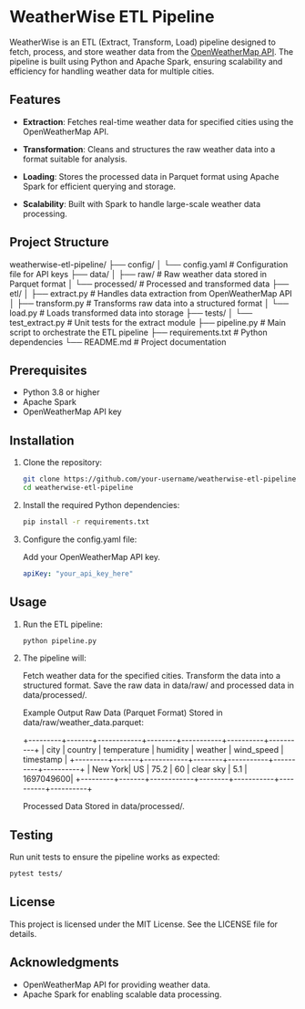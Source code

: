 # WeatherWise ETL Pipeline

WeatherWise is an ETL (Extract, Transform, Load) pipeline designed to fetch, process, and store weather data from the [OpenWeatherMap API](https://openweathermap.org/api). The pipeline is built using Python and Apache Spark, ensuring scalability and efficiency for handling weather data for multiple cities.

## Features

- **Extraction**: 
  Fetches real-time weather data for specified cities using the OpenWeatherMap API.

- **Transformation**: 
  Cleans and structures the raw weather data into a format suitable for analysis.

- **Loading**: 
  Stores the processed data in Parquet format using Apache Spark for efficient querying and storage.

- **Scalability**: 
  Built with Spark to handle large-scale weather data processing.

## Project Structure

weatherwise-etl-pipeline/ 
├── config/ 
│   └── config.yaml # Configuration file for API keys 
├── data/ 
│   ├── raw/ # Raw weather data stored in Parquet format 
│   └── processed/ # Processed and transformed data 
├── etl/ 
│   ├── extract.py # Handles data extraction from OpenWeatherMap API 
│   ├── transform.py # Transforms raw data into a structured format 
│   └── load.py # Loads transformed data into storage 
├── tests/ 
│   └── test_extract.py # Unit tests for the extract module 
├── pipeline.py # Main script to orchestrate the ETL pipeline 
├── requirements.txt # Python dependencies 
└── README.md # Project documentation


## Prerequisites

- Python 3.8 or higher
- Apache Spark
- OpenWeatherMap API key

## Installation

1. Clone the repository:
   ```bash
   git clone https://github.com/your-username/weatherwise-etl-pipeline.git
   cd weatherwise-etl-pipeline
   ```

2. Install the required Python dependencies:
   ```bash
   pip install -r requirements.txt
   ```

3. Configure the config.yaml file:

   Add your OpenWeatherMap API key.
   ```yaml
   apiKey: "your_api_key_here"
   ```

## Usage
1. Run the ETL pipeline:
   ```bash
   python pipeline.py
   ```

2. The pipeline will:

    Fetch weather data for the specified cities.
    Transform the data into a structured format.
    Save the raw data in data/raw/ and processed data in data/processed/.

    Example Output
    Raw Data (Parquet Format)
    Stored in data/raw/weather_data.parquet:

    +---------+-------+------------+--------+-----------+----------+----------+
    | city    | country | temperature | humidity | weather   | wind_speed | timestamp |
    +---------+-------+------------+--------+-----------+----------+----------+
    | New York| US    | 75.2       | 60     | clear sky | 5.1      | 1697049600|
    +---------+-------+------------+--------+-----------+----------+----------+

    Processed Data
    Stored in data/processed/.

## Testing
Run unit tests to ensure the pipeline works as expected:
```bash
pytest tests/
```

## License
This project is licensed under the MIT License. See the LICENSE file for details.

## Acknowledgments
- OpenWeatherMap API for providing weather data.
- Apache Spark for enabling scalable data processing.